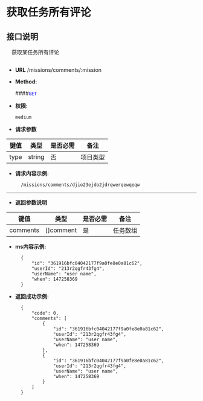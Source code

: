 # 获取任务所有评论


## 接口说明

　获取某任务所有评论

## 


* **URL**
        /missions/comments/:mission

* **Method:**
  
  ####<font color=blue>`GET`</font>

* **权限:**

  `medium`

*  **请求参数**

**键值** | **类型** | **是否必需** | **备注**
---------|----------|--------------|---------
type|string|否|项目类型

* **请求内容示例:**


        /missions/comments/djio23ejdo2jdrqwerqewqeqw
------------------------------------------- 
*  **返回参数说明**

**键值** | **类型** | **是否必需** | **备注**
---------|----------|--------------|---------
comments    |[]comment |是 |任务数组

* **ms内容示例:**


        {
            "id": "361916bfc04042177f9a0fe8e0a81c62",
            "userId": "213r2qgfr43fg4",
            "userName": "user name",
            "when": 147258369
        }

* **返回成功示例:**


        {
            "code": 0,
            "comments": [
                {
                    "id": "361916bfc04042177f9a0fe8e0a81c62",
                    "userId": "213r2qgfr43fg4",
                    "userName": "user name",
                    "when": 147258369
                },
                {
                    "id": "361916bfc04042177f9a0fe8e0a81c62",
                    "userId": "213r2qgfr43fg4",
                    "userName": "user name",
                    "when": 147258369
                }
            ]
        } 